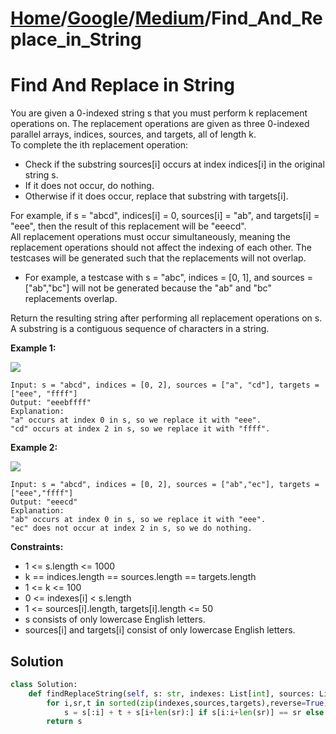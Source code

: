 # [Home](./../..)/[Google](./..)/[Medium](./)/Find_And_Replace_in_String
<h1>Find And Replace in String</h1>

<p>
You are given a 0-indexed string s that you must perform k replacement operations on. The replacement operations are given as three 0-indexed parallel arrays, indices, sources, and targets, all of length k.
<br>
To complete the ith replacement operation:
</p>

* Check if the substring sources[i] occurs at index indices[i] in the original string s.
* If it does not occur, do nothing.
* Otherwise if it does occur, replace that substring with targets[i].

<p>
For example, if s = "abcd", indices[i] = 0, sources[i] = "ab", and targets[i] = "eee", then the result of this replacement will be "eeecd".
<br>
All replacement operations must occur simultaneously, meaning the replacement operations should not affect the indexing of each other. The testcases will be generated such that the replacements will not overlap.
</p>

* For example, a testcase with s = "abc", indices = [0, 1], and sources = ["ab","bc"] will not be generated because the "ab" and "bc" replacements overlap.

<p>
Return the resulting string after performing all replacement operations on s.
<br>
A substring is a contiguous sequence of characters in a string.
</p>

<b>Example 1:</b>

<img src="https://assets.leetcode.com/uploads/2021/06/12/833-ex1.png">

    Input: s = "abcd", indices = [0, 2], sources = ["a", "cd"], targets = ["eee", "ffff"]
    Output: "eeebffff"
    Explanation:
    "a" occurs at index 0 in s, so we replace it with "eee".
    "cd" occurs at index 2 in s, so we replace it with "ffff".
    
<b>Example 2:</b>    

<img src="https://assets.leetcode.com/uploads/2021/06/12/833-ex2-1.png">

    Input: s = "abcd", indices = [0, 2], sources = ["ab","ec"], targets = ["eee","ffff"]
    Output: "eeecd"
    Explanation:
    "ab" occurs at index 0 in s, so we replace it with "eee".
    "ec" does not occur at index 2 in s, so we do nothing.

<b>Constraints:</b>

- 1 <= s.length <= 1000
- k == indices.length == sources.length == targets.length
- 1 <= k <= 100
- 0 <= indexes[i] < s.length
- 1 <= sources[i].length, targets[i].length <= 50
- s consists of only lowercase English letters.
- sources[i] and targets[i] consist of only lowercase English letters.

<h2>Solution</h2>

```python
class Solution:
    def findReplaceString(self, s: str, indexes: List[int], sources: List[str], targets: List[str]) -> str:
        for i,sr,t in sorted(zip(indexes,sources,targets),reverse=True):
            s = s[:i] + t + s[i+len(sr):] if s[i:i+len(sr)] == sr else s
        return s
```
